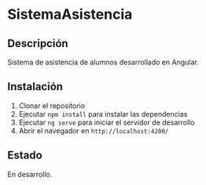 # SistemaAsistencia

## Descripción
Sistema de asistencia de alumnos desarrollado en Angular.

## Instalación
1. Clonar el repositorio
2. Ejecutar `npm install` para instalar las dependencias
3. Ejecutar `ng serve` para iniciar el servidor de desarrollo
4. Abrir el navegador en `http://localhost:4200/`

## Estado
En desarrollo.
